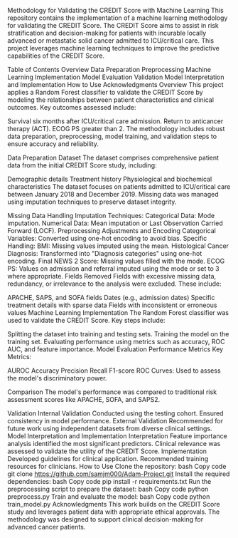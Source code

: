 Methodology for Validating the CREDIT Score with Machine Learning
This repository contains the implementation of a machine learning methodology for validating the CREDIT Score. The CREDIT Score aims to assist in risk stratification and decision-making for patients with incurable locally advanced or metastatic solid cancer admitted to ICU/critical care. This project leverages machine learning techniques to improve the predictive capabilities of the CREDIT Score.

Table of Contents
Overview
Data Preparation
Preprocessing
Machine Learning Implementation
Model Evaluation
Validation
Model Interpretation and Implementation
How to Use
Acknowledgments
Overview
This project applies a Random Forest classifier to validate the CREDIT Score by modeling the relationships between patient characteristics and clinical outcomes. Key outcomes assessed include:

Survival six months after ICU/critical care admission.
Return to anticancer therapy (ACT).
ECOG PS greater than 2.
The methodology includes robust data preparation, preprocessing, model training, and validation steps to ensure accuracy and reliability.

Data Preparation
Dataset
The dataset comprises comprehensive patient data from the initial CREDIT Score study, including:

Demographic details
Treatment history
Physiological and biochemical characteristics
The dataset focuses on patients admitted to ICU/critical care between January 2018 and December 2019. Missing data was managed using imputation techniques to preserve dataset integrity.

Missing Data Handling
Imputation Techniques:
Categorical Data: Mode imputation.
Numerical Data: Mean imputation or Last Observation Carried Forward (LOCF).
Preprocessing
Adjustments and Encoding
Categorical Variables: Converted using one-hot encoding to avoid bias.
Specific Handling:
BMI: Missing values imputed using the mean.
Histological Cancer Diagnosis: Transformed into "Diagnosis categories" using one-hot encoding.
Final NEWS 2 Score: Missing values filled with the mode.
ECOG PS: Values on admission and referral imputed using the mode or set to 3 where appropriate.
Fields Removed
Fields with excessive missing data, redundancy, or irrelevance to the analysis were excluded. These include:

APACHE, SAPS, and SOFA fields
Dates (e.g., admission dates)
Specific treatment details with sparse data
Fields with inconsistent or erroneous values
Machine Learning Implementation
The Random Forest classifier was used to validate the CREDIT Score. Key steps include:

Splitting the dataset into training and testing sets.
Training the model on the training set.
Evaluating performance using metrics such as accuracy, ROC AUC, and feature importance.
Model Evaluation
Performance Metrics
Key Metrics:

AUROC
Accuracy
Precision
Recall
F1-score
ROC Curves: Used to assess the model's discriminatory power.

Comparison
The model's performance was compared to traditional risk assessment scores like APACHE, SOFA, and SAPS2.

Validation
Internal Validation
Conducted using the testing cohort.
Ensured consistency in model performance.
External Validation
Recommended for future work using independent datasets from diverse clinical settings.
Model Interpretation and Implementation
Interpretation
Feature importance analysis identified the most significant predictors.
Clinical relevance was assessed to validate the utility of the CREDIT Score.
Implementation
Developed guidelines for clinical application.
Recommended training resources for clinicians.
How to Use
Clone the repository:
bash
Copy code
git clone https://github.com/samjm000/Adam-Project.git
Install the required dependencies:
bash
Copy code
pip install -r requirements.txt
Run the preprocessing script to prepare the dataset:
bash
Copy code
python preprocess.py
Train and evaluate the model:
bash
Copy code
python train_model.py
Acknowledgments
This work builds on the CREDIT Score study and leverages patient data with appropriate ethical approvals.
The methodology was designed to support clinical decision-making for advanced cancer patients.

